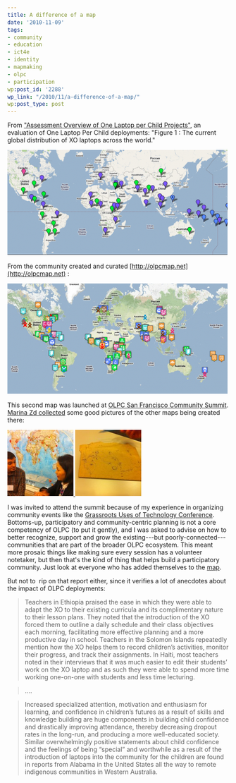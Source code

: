 ```yaml
---
title: A difference of a map
date: '2010-11-09'
tags:
- community
- education
- ict4e
- identity
- mapmaking
- olpc
- participation
wp:post_id: '2288'
wp_link: "/2010/11/a-difference-of-a-map/"
wp:post_type: post
---
```


From ["Assessment Overview of One Laptop per Child Projects"](http://www.olpcnews.com/implementation/evaluations/offical_review_of_olpc_monitor.html), an evaluation of One Laptop Per Child deployments: "Figure 1 : The current global distribution of XO laptops across the world."

![](2010-11-09-A-difference-of-a-map/olpchq-map-500x238.png "olpchq map")

From the community created and curated [http://olpcmap.net](http://olpcmap.net) :

![](2010-11-09-A-difference-of-a-map/olpcmapnet-map-500x250.png "olpcmapnet map")

This second map was launched at [OLPC San Francisco Community Summit](http://olpcsf.org/CommunitySummit2010/). [Marina Zd collected](http://saigonolpc.wordpress.com/2010/10/26/olpc-san-francisco-community-summit%C2%A02010/) some good pictures of the other maps being created there:

[ ![](2010-11-09-A-difference-of-a-map/olpc-map-1-150x150.jpg "OLPC map") ](2010-11-09-A-difference-of-a-map/olpc-map-1.jpg) [ ![](2010-11-09-A-difference-of-a-map/olpc-map-2-150x150.jpg "OLPC map") ](2010-11-09-A-difference-of-a-map/olpc-map-2.jpg)

I was invited to attend the summit because of my experience in organizing community events like the [Grassroots Uses of Technology Conference](http://organizerscollaborative.org). Bottoms-up, participatory and community-centric planning is not a core competency of OLPC (to put it gently), and I was asked to advise on how to better recognize, support and grow the existing---but poorly-connected---communities that are part of the broader OLPC ecosystem. This meant more prosaic things like making sure every session has a volunteer notetaker, but then that's the kind of thing that helps build a participatory community. Just look at everyone who has added themselves to the [map](http://olpcmap.net).

But not to  rip on that report either, since it verifies a lot of anecdotes about the impact of OLPC deployments:

> Teachers in Ethiopia praised the ease in which they were able to adapt the XO to their existing curricula and its complimentary nature to their lesson plans. They noted that the introduction of the XO forced them to outline a daily schedule and their class objectives each morning, facilitating more effective planning and a more productive day in school. Teachers in the Solomon Islands repeatedly mention how the XO helps them to record children’s activities, monitor their progress, and track their assignments. In Haiti, most teachers noted in their interviews that it was much easier to edit their students’ work on the XO laptop and as such they were able to spend more time working one-on-one with students and less time lecturing.

>

> ....

>

> Increased specialized attention, motivation and enthusiasm for learning, and confidence in children’s futures as a result of skills and knowledge building are huge components in building child confidence and drastically improving attendance, thereby decreasing dropout rates in the long-run, and producing a more well-educated society. Similar overwhelmingly positive statements about child confidence and the feelings of being “special” and worthwhile as a result of the introduction of laptops into the community for the children are found in reports from Alabama in the United States all the way to remote indigenous communities in Western Australia.
